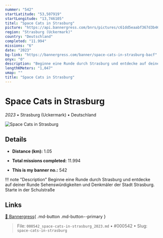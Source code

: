 ```yaml
---
nummer: "542"
startLatitude: "53,507919"
startLongitude: "13,746105"
titel: "Space Cats in Strasburg"
picture: "https://api.bannergress.com/bnrs/pictures/c61dd5eaabf367d3b46a1ee2f3da8b74"
region: "Strasburg (Uckermark)"
country: "Deutschland"
completed: "11.994"
missions: "6"
date: "2023"
bg-link: "https://bannergress.com/banner/space-cats-in-strasburg-bacf"
onyx: "0"
description: "Beginne eine Runde durch Strasburg und entdecke auf deiner Runde Sehenswürdigkeiten und Denkmäler der Stadt Strasburg. Starte in der Schulstraße"
lengthKMeters: "1,047"
umap: ""
title: "Space Cats in Strasburg"
---
```

# Space Cats in Strasburg

*2023* • Strasburg (Uckermark) • Deutschland

![Space Cats in Strasburg](https://api.bannergress.com/bnrs/pictures/c61dd5eaabf367d3b46a1ee2f3da8b74)

## Details
- **Distance (km):** 1.05

- **Total missions completed:** 11.994
- **This is my banner no.:** 542


!!! note "Description"
    Beginne eine Runde durch Strasburg und entdecke auf deiner Runde Sehenswürdigkeiten und Denkmäler der Stadt Strasburg. Starte in der Schulstraße



## Links
[🔗 Bannergress](https://bannergress.com/banner/space-cats-in-strasburg-bacf){ .md-button .md-button--primary }



> File: `000542_space-cats-in-strasburg_2023.md` • #000542 • Slug: `space-cats-in-strasburg`
